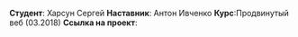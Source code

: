 **Студент**: Харсун Сергей 
**Наставник**: Антон Ивченко 
**Курс**:Продвинутый веб (03.2018) 
**Ссылка на проект**:
